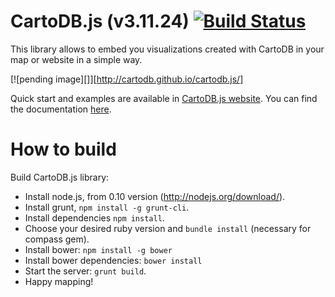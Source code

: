 CartoDB.js (v3.11.24) [![Build Status](https://travis-ci.org/CartoDB/cartodb.js.svg?branch=master)](https://travis-ci.org/CartoDB/cartodb.js)
===========

This library allows to embed you visualizations created with CartoDB in your map or website in a simple way.

[![pending image][]][http://cartodb.github.io/cartodb.js/]

Quick start and examples are available in [CartoDB.js website](http://cartodb.github.io/cartodb.js/). You can find the documentation [here](http://docs.cartodb.com/cartodb-platform/cartodb-js.html).


How to build
============

  Build CartoDB.js library:
    
  - Install node.js, from 0.10 version (http://nodejs.org/download/).
  - Install grunt, ```npm install -g grunt-cli```.
  - Install dependencies ```npm install```.
  - Choose your desired ruby version and ```bundle install``` (necessary for compass gem).
  - Install bower: ```npm install -g bower```
  - Install bower dependencies: ```bower install```
  - Start the server: ```grunt build```.
  - Happy mapping!